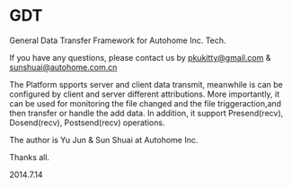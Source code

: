 GDT
===

General Data Transfer Framework for Autohome Inc. Tech.


If you have any questions, please contact us by pkukitty@gmail.com & sunshuai@autohome.com.cn

The Platform spports server and client data transmit, meanwhile is can be configured by client and server different attributions. More importantly, it can be used for monitoring the file changed and the file triggeraction,and then transfer or handle the add data. In addition, it support Presend(recv), Dosend(recv), Postsend(recv) operations.

The author is Yu Jun & Sun Shuai at Autohome Inc. 

Thanks all.

2014.7.14

